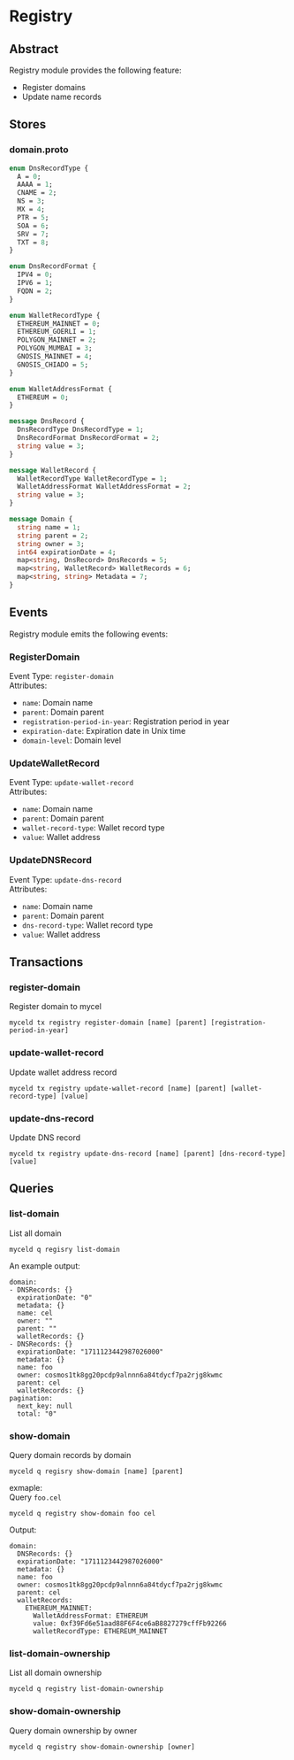 # Registry

## Abstract
Registry module provides the following feature:
- Register domains
- Update name records

## Stores
### domain.proto
```proto
enum DnsRecordType {
  A = 0;
  AAAA = 1;
  CNAME = 2;
  NS = 3;
  MX = 4;
  PTR = 5;
  SOA = 6;
  SRV = 7;
  TXT = 8;
}

enum DnsRecordFormat {
  IPV4 = 0;
  IPV6 = 1;
  FQDN = 2;
}

enum WalletRecordType {
  ETHEREUM_MAINNET = 0;
  ETHEREUM_GOERLI = 1;
  POLYGON_MAINNET = 2;
  POLYGON_MUMBAI = 3;
  GNOSIS_MAINNET = 4;
  GNOSIS_CHIADO = 5;
}

enum WalletAddressFormat {
  ETHEREUM = 0;
}

message DnsRecord {
  DnsRecordType DnsRecordType = 1;
  DnsRecordFormat DnsRecordFormat = 2;
  string value = 3;
}

message WalletRecord {
  WalletRecordType WalletRecordType = 1;
  WalletAddressFormat WalletAddressFormat = 2;
  string value = 3;
}

message Domain {
  string name = 1; 
  string parent = 2; 
  string owner = 3; 
  int64 expirationDate = 4; 
  map<string, DnsRecord> DnsRecords = 5;
  map<string, WalletRecord> WalletRecords = 6;
  map<string, string> Metadata = 7;
}
```

## Events
Registry module emits the following events:

### RegisterDomain
Event Type: `register-domain`  
Attributes:
- `name`: Domain name
- `parent`: Domain parent
- `registration-period-in-year`:  Registration period in year
- `expiration-date`: Expiration date in Unix time
- `domain-level`: Domain level

### UpdateWalletRecord
Event Type: `update-wallet-record`  
Attributes:
- `name`: Domain name
- `parent`: Domain parent
- `wallet-record-type`: Wallet record type
- `value`: Wallet address

### UpdateDNSRecord
Event Type: `update-dns-record`  
Attributes:
- `name`: Domain name
- `parent`: Domain parent
- `dns-record-type`: Wallet record type
- `value`: Wallet address

## Transactions
### register-domain
Register domain to mycel  

```
myceld tx registry register-domain [name] [parent] [registration-period-in-year]
```

### update-wallet-record
Update wallet address record  

```
myceld tx registry update-wallet-record [name] [parent] [wallet-record-type] [value]
```

### update-dns-record
Update DNS record  

```
myceld tx registry update-dns-record [name] [parent] [dns-record-type] [value]
```


## Queries

### list-domain
List all domain
```
myceld q regisry list-domain
```
An example output:
```
domain:
- DNSRecords: {}
  expirationDate: "0"
  metadata: {}
  name: cel
  owner: ""
  parent: ""
  walletRecords: {}
- DNSRecords: {}
  expirationDate: "1711123442987026000"
  metadata: {}
  name: foo
  owner: cosmos1tk8gg20pcdp9alnnn6a84tdycf7pa2rjg8kwmc
  parent: cel
  walletRecords: {}
pagination:
  next_key: null
  total: "0"
```

### show-domain
Query domain records by domain
```
myceld q regisry show-domain [name] [parent]
```

exmaple:  
Query `foo.cel`  
```
myceld q registry show-domain foo cel
```
Output: 
```
domain:
  DNSRecords: {}
  expirationDate: "1711123442987026000"
  metadata: {}
  name: foo
  owner: cosmos1tk8gg20pcdp9alnnn6a84tdycf7pa2rjg8kwmc
  parent: cel
  walletRecords:
    ETHEREUM_MAINNET:
      WalletAddressFormat: ETHEREUM
      value: 0xf39Fd6e51aad88F6F4ce6aB8827279cffFb92266
      walletRecordType: ETHEREUM_MAINNET
```

### list-domain-ownership
List all domain ownership
```
myceld q registry list-domain-ownership
```

### show-domain-ownership
Query domain ownership by owner
```
myceld q registry show-domain-ownership [owner]    
```


